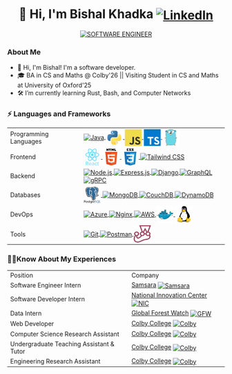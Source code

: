 <h1 align="center">👋 Hi, I'm Bishal Khadka <a href="https://www.linkedin.com/in/khadka-bishal/"><img align="center" src="https://upload.wikimedia.org/wikipedia/commons/thumb/c/ca/LinkedIn_logo_initials.png/640px-LinkedIn_logo_initials.png" alt="LinkedIn" height="25" width="25" /></a> </h1> 

<p align = "center"> <a align="center" href="https://git.io/typing-svg"><img src="https://readme-typing-svg.herokuapp.com?font=Fira+Code&size=25&duration=2500&pause=350&width=300&lines=A+SOFTWARE+DEVELOPER" alt="SOFTWARE ENGINEER" /></a> </p>

### About Me

- 👋 Hi, I'm Bishal! I'm a software developer.
- 🎓 BA in CS and Maths @ Colby'26 || Visiting Student in CS and Maths at University of Oxford'25
- 🛠️ I’m currently learning Rust, Bash, and Computer Networks


### ⚡ Languages and Frameworks
<table>
  <tr>
    <td>Programming Languages</td>
    <td>
      <a href="https://www.java.com/en/" target="_blank" rel="noreferrer">
        <img align="center" src="https://1000logos.net/wp-content/uploads/2020/09/Java-Logo.png" alt="Java" width="70" height="40"/>
      </a>
      <a href="https://www.python.org" target="blank">
        <img align="center" src="https://raw.githubusercontent.com/devicons/devicon/master/icons/python/python-original.svg" alt="Python" height="40" width="40"/>
      </a>
      <a href="https://developer.mozilla.org/en-US/docs/Web/JavaScript" target="_blank" rel="noreferrer">
        <img align="center" src="https://raw.githubusercontent.com/devicons/devicon/master/icons/javascript/javascript-original.svg" alt="JavaScript" width="40" height="40"/>
      </a>
      <!-- Added from skills -->
      <a href="https://www.typescriptlang.org/" target="_blank" rel="noreferrer">
        <img align="center" src="https://raw.githubusercontent.com/devicons/devicon/master/icons/typescript/typescript-original.svg" alt="TypeScript" width="40" height="40"/>
      </a>
      <a href="https://go.dev/" target="_blank" rel="noreferrer">
        <img align="center" src="https://raw.githubusercontent.com/devicons/devicon/master/icons/go/go-original.svg" alt="Go" width="40" height="40"/>
      </a>
    </td>
  </tr>
  
  <tr>
    <td>Frontend</td>
    <td>
      <a href="https://reactjs.org/" target="_blank" rel="noreferrer">
        <img align="center" src="https://raw.githubusercontent.com/devicons/devicon/master/icons/react/react-original-wordmark.svg" alt="React" width="40" height="40"/>
      </a>
      <a href="https://www.w3.org/html/" target="_blank" rel="noreferrer">
        <img align="center" src="https://raw.githubusercontent.com/devicons/devicon/master/icons/html5/html5-original-wordmark.svg" alt="HTML5" width="40" height="40"/>
      </a>
      <a href="https://www.w3schools.com/css/" target="_blank" rel="noreferrer">
        <img align="center" src="https://raw.githubusercontent.com/devicons/devicon/master/icons/css3/css3-original-wordmark.svg" alt="CSS3" width="40" height="40"/>
      </a>
      <a href="https://tailwindcss.com/" target="_blank" rel="noreferrer">
        <img align="center" src="https://www.vectorlogo.zone/logos/tailwindcss/tailwindcss-icon.svg" alt="Tailwind CSS" width="40" height="40"/>
      </a>
    </td>
  </tr>
  
  <tr>
    <td>Backend</td>
    <td>
      <a href="https://nodejs.org" target="_blank" rel="noreferrer">
        <img align="center" src="https://brandslogos.com/wp-content/uploads/thumbs/nodejs-logo-vector.svg" alt="Node.js" width="100" height="40"/>
      </a>
      <a href="https://expressjs.com" target="_blank" rel="noreferrer">
        <img align="center" src="https://upload.wikimedia.org/wikipedia/commons/6/64/Expressjs.png" alt="Express.js" width="120" height="40"/>
      </a>
      <a href="https://www.djangoproject.com/" target="_blank" rel="noreferrer">
        <img align="center" src="https://cdn.worldvectorlogo.com/logos/django.svg" alt="Django" width="40" height="40"/>
      </a>
      <!-- Added from skills -->
      <a href="https://graphql.org/" target="_blank" rel="noreferrer">
        <img align="center" src="https://www.vectorlogo.zone/logos/graphql/graphql-icon.svg" alt="GraphQL" width="40" height="40"/>
      </a>
      <a href="https://grpc.io/" target="_blank" rel="noreferrer">
        <img align="center" src="https://grpc.io/img/logos/grpc-icon-color.png" alt="gRPC" width="40" height="40"/>
      </a>
    </td>
  </tr>
  
  <tr>
    <td>Databases</td>
    <td>
      <a href="https://www.postgresql.org" target="_blank" rel="noreferrer">
        <img align="center" src="https://raw.githubusercontent.com/devicons/devicon/master/icons/postgresql/postgresql-original-wordmark.svg" alt="PostgreSQL" width="40" height="40"/>
      </a>
      <a href="https://www.mongodb.com/" target="_blank" rel="noreferrer">
        <img align="center" src="https://upload.wikimedia.org/wikipedia/commons/thumb/9/93/MongoDB_Logo.svg/2560px-MongoDB_Logo.svg.png" alt="MongoDB" width="120" height="40"/>
      </a>
      <a href="https://couchdb.apache.org/" target="_blank" rel="noreferrer">
        <img align="center" src="https://cdn.icon-icons.com/icons2/2699/PNG/512/apache_couchdb_logo_icon_168621.png" alt="CouchDB" width="120" height="40"/>
      </a>
      <!-- Added from skills -->
      <a href="https://aws.amazon.com/dynamodb/" target="_blank" rel="noreferrer">
        <img align="center" src="https://cdn.worldvectorlogo.com/logos/amazon-dynamodb.svg" alt="DynamoDB" width="80" height="40"/>
      </a>
    </td>
  </tr>
  
  <tr>
    <td>DevOps</td>
    <td>
      <a href="https://azure.microsoft.com/en-in/" target="_blank" rel="noreferrer">
        <img align="center" src="https://www.vectorlogo.zone/logos/microsoft_azure/microsoft_azure-icon.svg" alt="Azure" width="40" height="40"/>
      </a>
      <a href="https://www.nginx.com" target="_blank" rel="noreferrer">
        <img align="center" src="https://download.logo.wine/logo/Nginx/Nginx-Logo.wine.png" alt="Nginx" width="80" height="40"/>
      </a>
      <!-- Added from skills -->
      <a href="https://aws.amazon.com/" target="_blank" rel="noreferrer">
        <img align="center" src="https://www.vectorlogo.zone/logos/amazon_aws/amazon_aws-icon.svg" alt="AWS" width="40" height="40"/>
      </a>
      <a href="https://www.docker.com/" target="_blank" rel="noreferrer">
        <img align="center" src="https://raw.githubusercontent.com/devicons/devicon/master/icons/docker/docker-original.svg" alt="Docker" width="40" height="40"/>
      </a>
      <a href="https://www.kernel.org/linux.html" target="_blank" rel="noreferrer">
        <img align="center" src="https://raw.githubusercontent.com/devicons/devicon/master/icons/linux/linux-original.svg" alt="Linux/UNIX" width="40" height="40"/>
      </a>
    </td>
  </tr>
  
  <tr>
    <td>Tools</td>
    <td>
      <a href="https://git-scm.com/" target="_blank" rel="noreferrer">
        <img align="center" src="https://git-scm.com/images/logos/downloads/Git-Icon-1788C.png" alt="Git" width="40" height="40"/>
      </a>
      <a href="https://postman.com" target="_blank" rel="noreferrer">
        <img align="center" src="https://www.vectorlogo.zone/logos/getpostman/getpostman-icon.svg" alt="Postman" width="40" height="40"/>
      </a>
      <!-- Added from skills -->
      <a href="https://jestjs.io" target="_blank" rel="noreferrer">
        <img align="center" src="https://raw.githubusercontent.com/devicons/devicon/master/icons/jest/jest-plain.svg" alt="Jest" width="40" height="40"/>
      </a>
    </td>
  </tr>
</table>


### 🧑‍💻Know About My Experiences

<table>
  <tr>
    <td>Position</td>
    <td>Company</td>
  </tr>
  <tr>
    <td>Software Engineer Intern</td>
    <td>
      <a href="https://www.samsara.com/">Samsara</a>
      <a href="https://www.samsara.com/" target="_blank" rel="noreferrer">
        <img align="center" src="https://images.ctfassets.net/bx9krvy0u3sx/2r27Vnqtd8g4nccDo4zzic/1b726e5612c250437c187d66080091d7/Samsara_Vertical_Logo_Navy.jpg?w=2160&fm=webp&q=80" alt="Samsara" height="40" width="40" />
      </a>
    </td>
  </tr>
    <tr>
  
  <tr>
    <td>Software Developer Intern</td>
    <td>
      <a href="https://nicnepal.org">National Innovation Center</a>
      <a href="https://nicnepal.org" target="_blank" rel="noreferrer">
        <img align="center" src="https://encrypted-tbn0.gstatic.com/images?q=tbn:ANd9GcQhHqzP-gRVgF2IiysYmyi-TEihKgAHhFYwag&s" alt="NIC" height="40" width="80" />
      </a>
    </td>
  </tr>
    <tr>
    <td>Data Intern</td>
    <td>
      <a href="https://www.globalforestwatch.org">Global Forest Watch</a>
      <a href="https://www.globalforestwatch.org" target="_blank" rel="noreferrer">
        <img align="center" src="https://content.globalforestwatch.org/wp-content/uploads/2020/06/Group-11@2x-1.png" alt="GFW" height="40" width="40" />
      </a>
    </td>
  </tr>
  <tr>
    <td>Web Developer</td>
    <td>
      <a href="https://www.colby.edu">Colby College</a>
      <a href="https://www.colby.edu" target="_blank" rel="noreferrer">
        <img align="center" src="https://upload.wikimedia.org/wikipedia/commons/thumb/3/35/Colby_college_maine_seal.svg/1200px-Colby_college_maine_seal.svg.png" alt="Colby" height="40" width="40" />
      </a>
    </td>
  </tr>
  <tr>
    <td>Computer Science Research Assistant</td>
    <td>
      <a href="https://www.colby.edu/research/">Colby College</a>
      <a href="https://www.colby.edu/research/" target="_blank" rel="noreferrer">
        <img align="center" src="https://upload.wikimedia.org/wikipedia/commons/thumb/3/35/Colby_college_maine_seal.svg/1200px-Colby_college_maine_seal.svg.png" alt="Colby" height="40" width="40" />
      </a>
    </td>
  </tr>
  
  <tr>
    <td>Undergraduate Teaching Assistant & Tutor</td>
    <td>
      <a href="https://www.colby.edu">Colby College</a>
      <a href="https://www.colby.edu" target="_blank" rel="noreferrer">
        <img align="center" src="https://upload.wikimedia.org/wikipedia/commons/thumb/3/35/Colby_college_maine_seal.svg/1200px-Colby_college_maine_seal.svg.png" alt="Colby" height="40" width="40" />
      </a>
    </td>
  </tr>
  
  <tr>
    <td>Engineering Research Assistant</td>
    <td>
      <a href="https://www.colby.edu/research/">Colby College</a>
      <a href="https://www.colby.edu/research/" target="_blank" rel="noreferrer">
        <img align="center" src="https://upload.wikimedia.org/wikipedia/commons/thumb/3/35/Colby_college_maine_seal.svg/1200px-Colby_college_maine_seal.svg.png" alt="Colby" height="40" width="40" />
      </a>
    </td>
  </tr>
</table>

